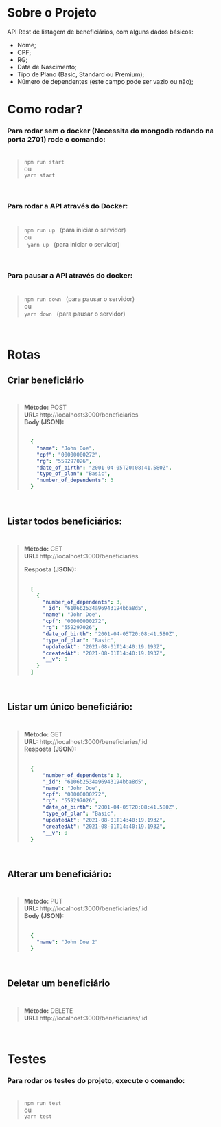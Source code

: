 # Sobre o Projeto
API Rest de listagem de beneficiários,
com alguns dados básicos:
 * Nome;
 * CPF;
 * RG;
 * Data de Nascimento;
 * Tipo de Plano (Basic, Standard ou Premium);
 *  Número de dependentes (este campo pode ser vazio ou não);

# Como rodar?
  ### Para rodar sem o docker (Necessita do mongodb rodando na porta 2701) rode o comando: </br></br>
  <blockquote>
    <code>npm run start</code>
    </br> ou </br>
    <code>yarn start</code>
  </blockquote>
  </br>

  ### Para rodar a API através do Docker: </br></br>
  <blockquote>
    <code>npm run up </code> (para iniciar o servidor)
    </br> ou </br>
    <code> yarn up </code> (para iniciar o servidor) </br>
  </blockquote>
  </br>

  ### Para pausar a API através do docker: </br></br>
  <blockquote>
    <code>npm run down </code> (para pausar o servidor)
    </br> ou </br>
    <code>yarn down </code> (para pausar o servidor) </br>
  </blockquote>
  </br>

# Rotas
## Criar beneficiário </br></br>

<blockquote>
  <strong>Método:</strong> POST </br>
  <strong>URL:</strong> http://localhost:3000/beneficiaries </br>
  <strong>Body (JSON):</strong> </br> </br>

  ```yaml
    {
      "name": "John Doe",
      "cpf": "00000000272",
      "rg": "559297026",
      "date_of_birth": "2001-04-05T20:08:41.580Z",
      "type_of_plan": "Basic",
      "number_of_dependents": 3
    }
  ```
</blockquote>
</br>

## Listar todos beneficiários: </br></br>

<blockquote>
  <strong>Método:</strong> GET </br>
  <strong>URL:</strong> http://localhost:3000/beneficiaries </br>

  <strong>Resposta (JSON):</strong> </br></br>

  ```yaml
    [
      {
        "number_of_dependents": 3,
        "_id": "6106b2534a96943194bba8d5",
        "name": "John Doe",
        "cpf": "00000000272",
        "rg": "559297026",
        "date_of_birth": "2001-04-05T20:08:41.580Z",
        "type_of_plan": "Basic",
        "updatedAt": "2021-08-01T14:40:19.193Z",
        "createdAt": "2021-08-01T14:40:19.193Z",
        "__v": 0
      }
    ]
  ```
</blockquote>
</br>

## Listar um único beneficiário: </br></br>

<blockquote>
  <strong>Método:</strong> GET </br>
  <strong>URL:</strong> http://localhost:3000/beneficiaries/:id </br>
  <strong>Resposta (JSON):</strong> </br></br>

  ```yaml
    {
        "number_of_dependents": 3,
        "_id": "6106b2534a96943194bba8d5",
        "name": "John Doe",
        "cpf": "00000000272",
        "rg": "559297026",
        "date_of_birth": "2001-04-05T20:08:41.580Z",
        "type_of_plan": "Basic",
        "updatedAt": "2021-08-01T14:40:19.193Z",
        "createdAt": "2021-08-01T14:40:19.193Z",
        "__v": 0
    }
  ```
</blockquote>
</br>

## Alterar um beneficiário: </br></br>

<blockquote>
  <strong>Método:</strong> PUT </br>
  <strong>URL:</strong> http://localhost:3000/beneficiaries/:id </br>
  <strong>Body (JSON):</strong> </br> </br>

  ```yaml
    {
      "name": "John Doe 2"
    }
  ```
</blockquote>
</br>

## Deletar um beneficiário </br></br>

<blockquote>
 <strong>Método:</strong> DELETE </br>
  <strong>URL:</strong> http://localhost:3000/beneficiaries/:id
</blockquote>
</br>

# Testes

### Para rodar os testes do projeto, execute o comando: </br> </br>
<blockquote>
  <code>npm run test</code>
  </br> ou </br>
  <code>yarn test</code>
</blockquote>
